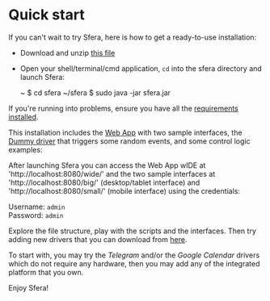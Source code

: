 # Quick start

If you can't wait to try Sfera, here is how to get a ready-to-use installation:

* Download and unzip [this file](http://sfera.sferalabs.cc/docs/resources/sfera-quick-start.zip) 
* Open your shell/terminal/cmd application, `cd` into the sfera directory and launch Sfera:

    ~ $ cd sfera
    ~/sfera $ sudo java -jar sfera.jar

If you're running into problems, ensure you have all the [requirements installed](installation.html).

This installation includes the [Web App](../apps/cc.sferalabs.sfera.apps.webapp/latest) with two sample interfaces, the [Dummy driver](../drivers/cc.sferalabs.sfera.drivers.dummy/1.0.0/) that triggers some random events, and some control logic examples:
    
After launching Sfera you can access the Web App wIDE at 'http://localhost:8080/wide/' and the two sample interfaces at 'http://localhost:8080/big/' (desktop/tablet interface) and 'http://localhost:8080/small/' (mobile interface) using the credentials:

Username: `admin`   
Password: `admin`   

Explore the file structure, play with the scripts and the interfaces. Then try adding new drivers that you can download from [here](../drivers/).

To start with, you may try the *Telegram* and/or the *Google Calendar* drivers which do not require any hardware, then you may add any of the integrated platform that you own.

Enjoy Sfera!

